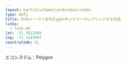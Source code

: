 ```yaml
---
layout: partials/home/cards/main/index
type: defi
title: OrbsトークンをPolygonネットワークにブリッジする方法
links:
  - link.md
lat: -31.7613365
lng: -71.3187697
countryCode: CL
---
```


エコシステム：Polygon
